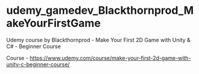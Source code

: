 # udemy_gamedev_Blackthornprod_MakeYourFirstGame

Udemy course by Blackthornprod - Make Your First 2D Game with Unity & C# - Beginner Course

Course - https://www.udemy.com/course/make-your-first-2d-game-with-unity-c-beginner-course/
